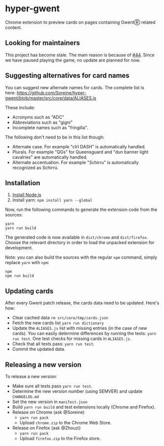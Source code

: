 # hyper-gwent

Chrome extension to preview cards on pages containing GwentⓇ related content.

## Looking for maintainers

This project has become stale. The main reason is because of [#44](https://github.com/Soreine/hyper-gwent/issues/44). Since we have paused playing the game, no update are planned for now.

## Suggesting alternatives for card names

You can suggest new alternate names for cards. The complete list is here: https://github.com/Soreine/hyper-gwent/blob/master/src/core/data/ALIASES.js

These include:

- Acronyms such as "ADC"
- Abbreviations such as "gigni"
- Incomplete names such as "fringilla".

The following don't need to be in this list though:

- Alternate case. For example "cIrI DASH" is automatically handled.
- Plurals. For example "QGs" for Queensguard and "dun banner light cavalries" are automatically handled.
- Alternate accentuation. For example "Schirru" is automatically recognized as Schirrú.

## Installation

1. [Install Node.js](https://nodejs.org/)
2. Install yarn: `npm install yarn --global`

Now, run the following commands to generate the extension code from the sources:

```
yarn
yarn run build
```

The generated code is now available in `dist/chrome` and `dist/firefox`.
Choose the relevant directory in order to load the unpacked extension for development.

Note: you can also build the sources with the regular `npm` command, simply replace `yarn` with `npm`:

```
npm
npm run build
```

## Updating cards

After every Gwent patch release, the cards data need to be updated. Here's how:

- Clear cached data `rm src/core/tmp/cards.json`
- Fetch the new cards list `yarn run dictionary`
- Update the `ALIASES.js` list with missing entries (in the case of new cards).
  You can easily determine differences by running the tests: `yarn run test`. One test checks for missing cards in `ALIASES.js`.
- Check that all tests pass: `yarn run test`.
- Commit the updated data.

## Releasing a new version

To release a new version:

- Make sure all tests pass `yarn run test`.
- Determine the new version number (using SEMVER) and update `CHANGELOG.md`
- Set the new version in `manifest.json`
- Build `yarn run build` and test extensions locally (Chrome and Firefox).
- Release on Chrome (ask @Soreine)
  - `yarn run pack`
  - Upload `chrome.zip` to the Chrome Web Store.
- Release on Firefox (ask @Zhouzi)
  - `yarn run pack`
  - Upload `firefox.zip` to the Firefox store.
